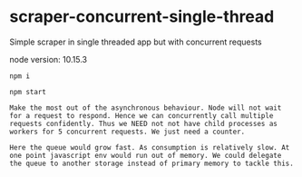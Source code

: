 # scraper-concurrent-single-thread
Simple scraper in single threaded app but with concurrent requests

node version: 10.15.3

`npm i`

`npm start`

```
Make the most out of the asynchronous behaviour. Node will not wait for a request to respond. Hence we can concurrently call multiple requests confidently. Thus we NEED not not have child processes as workers for 5 concurrent requests. We just need a counter.

Here the queue would grow fast. As consumption is relatively slow. At one point javascript env would run out of memory. We could delegate the queue to another storage instead of primary memory to tackle this.
```